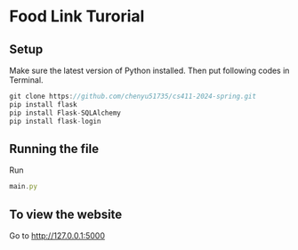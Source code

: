 # Food Link Turorial
## Setup
Make sure the latest version of Python installed.
Then put following codes in Terminal.
```js
git clone https://github.com/chenyu51735/cs411-2024-spring.git
pip install flask
pip install Flask-SQLAlchemy
pip install flask-login
```
## Running the file
Run 
```js
main.py
```
## To view the website
Go to http://127.0.0.1:5000
